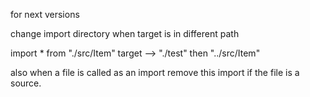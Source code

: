 
for next versions

change import directory when target is in different path

import * from "./src/Item" target -->  "./test" then "../src/Item"

also when a file is called as an import remove this import if the file is a source.


